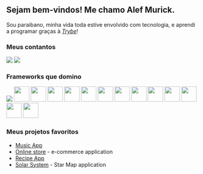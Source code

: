 ## Sejam bem-vindos! Me chamo Alef Murick.

 Sou paraibano, minha vida toda estive envolvido com tecnologia, e aprendi a programar graças à _[Trybe](https://www.betrybe.com/)_!

### Meus contantos
<a href="mailto:alefmurick@hotmail.com"><img src="https://img.shields.io/badge/Microsoft_Outlook-0078D4?style=for-the-badge&logo=microsoft-outlook&logoColor=white"></a> <a href="https://www.https://www.linkedin.com/in/alef-murick/"><img src="https://img.shields.io/badge/LinkedIn-0077B5?style=for-the-badge&logo=linkedin&logoColor=white"></a>

### Frameworks que domino

<img src="https://cdn.jsdelivr.net/gh/devicons/devicon/icons/github/github-original-wordmark.svg" /> <img src="https://cdn.jsdelivr.net/gh/devicons/devicon/icons/html5/html5-original-wordmark.svg" width="40" heigth="40" /> <img src="https://cdn.jsdelivr.net/gh/devicons/devicon/icons/css3/css3-original-wordmark.svg" width="40" heigth="40" /> <img src="https://cdn.jsdelivr.net/gh/devicons/devicon/icons/javascript/javascript-plain.svg" width="40" height="40"/> <img src="https://cdn.jsdelivr.net/gh/devicons/devicon/icons/typescript/typescript-plain.svg" width="40" heigth="40" /> <img src="https://cdn.jsdelivr.net/gh/devicons/devicon/icons/react/react-original-wordmark.svg" width="40" heigth="40" /> <img src="https://cdn.jsdelivr.net/gh/devicons/devicon/icons/jest/jest-plain.svg" width="40" heigth="40" /> <img src="https://cdn.jsdelivr.net/gh/devicons/devicon/icons/nodejs/nodejs-original-wordmark.svg" width="40" heigth="40" /> <img src="https://cdn.jsdelivr.net/gh/devicons/devicon/icons/mocha/mocha-plain.svg" width="40" heigth="40" /> <img src="https://cdn.jsdelivr.net/gh/devicons/devicon/icons/mysql/mysql-original-wordmark.svg" width="40" heigth="40" /> <img src="https://cdn.jsdelivr.net/gh/devicons/devicon/icons/sequelize/sequelize-original-wordmark.svg" width="40" heigth="40" /> <img src="https://cdn.jsdelivr.net/gh/devicons/devicon/icons/docker/docker-plain-wordmark.svg" width="40" heigth="40" /> <img src="https://cdn.jsdelivr.net/gh/devicons/devicon/icons/mongodb/mongodb-plain-wordmark.svg" width="40" heigth="40" /> <img src="https://cdn.jsdelivr.net/gh/devicons/devicon/icons/photoshop/photoshop-line.svg" width="40" heigth="40" />
          
          
          
### Meus projetos favoritos
* <a href="https://github.com/Alef-Murick/music-app">Music App</a>
* <a href="https://github.com/Alef-Murick/online-store">Online store</a> - e-commerce application
* <a href="https://github.com/Alef-Murick/recipes-app-project">Recipe App</a>
* <a href="https://github.com/Alef-Murick/solar-system">Solar System</a> - Star Map application
